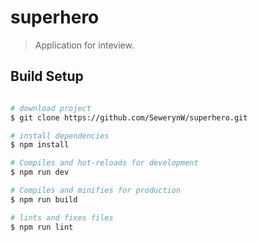 # superhero

> Application for inteview.

## Build Setup

```bash

# download project
$ git clone https://github.com/SewerynW/superhero.git

# install dependencies
$ npm install

# Compiles and hot-reloads for development
$ npm run dev

# Compiles and minifies for production
$ npm run build

# lints and fixes files
$ npm run lint
```
